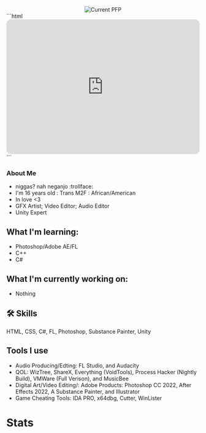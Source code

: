 
<div align="center">
  <img src="https://avatars.githubusercontent.com/u/106857740?v=4" alt="Current PFP"/>
</div>
```html <iframe style="border-radius:12px" src="https://open.spotify.com/embed/track/4nQaqtRqUSStWLbPr0g2Qj?utm_source=generator" width="100%" height="352" frameBorder="0" allowfullscreen="" allow="autoplay; clipboard-write; encrypted-media; fullscreen; picture-in-picture" loading="lazy"></iframe>```



###  About Me
* niggas? nah neganjo :trollface:
* I'm 16 years old : Trans M2F : African/American
* In love <3
* GFX Artist; Video Editor; Audio Editor 
* Unity Expert

## What I'm learning:

* Photoshop/Adobe AE/FL
* C++
* C#

## What I'm currently working on:

* Nothing

## 🛠 Skills
HTML, CSS, C#, FL, Photoshop, Substance Painter, Unity

## Tools I use

* Audio Producing/Edting: FL Studio, and Audacity
* QOL: WizTree, ShareX, Everything (VoidTools), Process Hacker (Nightly Build), VMWare (Full Verison), and MusicBee
* Digital Art/Video Editing/: Adobe Products: Photoshop CC 2022,  After Effects 2022, A Substance Painter, and Illustrator
* Game Cheating Tools: IDA PRO, x64dbg, Cutter, WinLister
# Stats 
